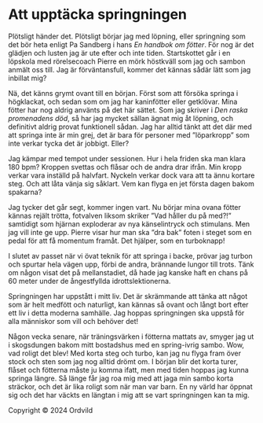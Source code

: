 # Att upptäcka springningen

Plötsligt händer det. Plötsligt börjar jag med löpning, eller springning som det bör heta enligt Pa Sandberg i hans *En handbok om fötter*. För nog är det glädjen och lusten jag är ute efter och inte tiden. Startskottet går i en löpskola med rörelsecoach Pierre en mörk höstkväll som jag och sambon anmält oss till. Jag är förväntansfull, kommer det kännas sådär lätt som jag inbillat mig?

Nä, det känns grymt ovant till en början. Först som att försöka springa i högklackat, och sedan som om jag har kaninfötter eller getklövar. Mina fötter har nog aldrig använts på det här sättet. Som jag skriver i *Den raska promenadens död*, så har jag mycket sällan ägnat mig åt löpning, och definitivt aldrig provat funktionell sådan. Jag har alltid tänkt att det där med att springa inte är min grej, det är bara för personer med ”löparkropp” som inte verkar tycka det är jobbigt. Eller?

Jag kämpar med tempot under sessionen. Hur i hela friden ska man klara 180 bpm? Kroppen svettas och flåsar och de andra drar ifrån. Min kropp verkar vara inställd på halvfart. Nyckeln verkar dock vara att ta ännu kortare steg. Och att låta vänja sig såklart. Vem kan flyga en jet första dagen bakom spakarna?

Jag tycker det går segt, kommer ingen vart. Nu börjar mina ovana fötter kännas rejält trötta, fotvalven liksom skriker ”Vad håller du på med?!” samtidigt som hjärnan exploderar av nya känselintryck och stimulans. Men jag vill inte ge upp. Pierre visar hur man ska ”dra bak” foten i steget som en pedal för att få momentum framåt. Det hjälper, som en turboknapp!

I slutet av passet när vi övat teknik för att springa i backe, prövar jag turbon och spurtar hela vägen upp, förbi de andra, brännande lungor till trots. Tänk om någon visat det på mellanstadiet, då hade jag kanske haft en chans på 60 meter under de ångestfyllda idrottslektionerna.

Springningen har uppstått i mitt liv. Det är skrämmande att tänka att något som är helt medfött och naturligt, kan kännas så ovant och långt bort efter ett liv i detta moderna samhälle. Jag hoppas springningen ska uppstå för alla människor som vill och behöver det!

Någon vecka senare, när träningsvärken i fötterna mattats av, smyger jag ut i skogsdungen bakom mitt bostadshus med en spring-ivrig sambo. Wow, vad roligt det blev! Med korta steg och turbo, kan jag nu flyga fram över stock och sten som jag nog alltid drömt om. I början blir det korta turer, flåset och fötterna måste ju komma ifatt, men med tiden hoppas jag kunna springa längre. Så länge får jag roa mig med att jaga min sambo korta sträckor, och det är lika roligt som när man var barn. En ny värld har öppnat sig och det har väckts en längtan i mig att se vart springningen kan ta mig.

Copyright &copy; 2024 Ordvild